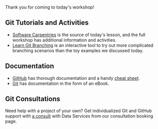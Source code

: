 Thank you for coming to today's workshop! 

## Git Tutorials and Activities
- [Software Carpentries](https://swcarpentry.github.io/git-novice/aio.html) is the source of today's lesson, and the full workshop has additional information and activities.
- [Learn Git Branching](https://learngitbranching.js.org/?locale=en_US) is an interactive tool to try out more complicated branching scenarios than the toy examples we discussed today.

## Documentation
- [GitHub](https://docs.github.com/en) has thorough documentation and a handy [cheat sheet](https://training.github.com/downloads/github-git-cheat-sheet.pdf).
- [Git](https://git-scm.com/book/en/v2) has documentation in the form of an eBook.

## Git Consultations
Need help with a project of your own? Get individualized Git and GitHub support with [a consult](https://uoregon.libcal.com/appointments/data_services) with Data Services from our consultation booking page.
